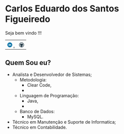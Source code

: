 # Carlos Eduardo dos Santos Figueiredo

Seja bem vindo !!!

|  |  |
| :--- | :--- |
|  |  |
| ![](.gitbook/assets/linkedin-1-.png) [.](https://www.linkedin.com/in/carlos-eduardo-dos-s-figueiredo-76128837/) | ![](.gitbook/assets/github.png)  |

## Quem Sou eu?

* Analista e Desenvolvedor de Sistemas;
  * Metodologia:
    * Clear Code,
    * 
  * Linguagem de Programação:
    * Java,
    * 
  * Banco de Dados:
    * MySQL.
* Técnico em Manutenção e Suporte  de  Informatica;
* Técnico em Contabilidade.

 

